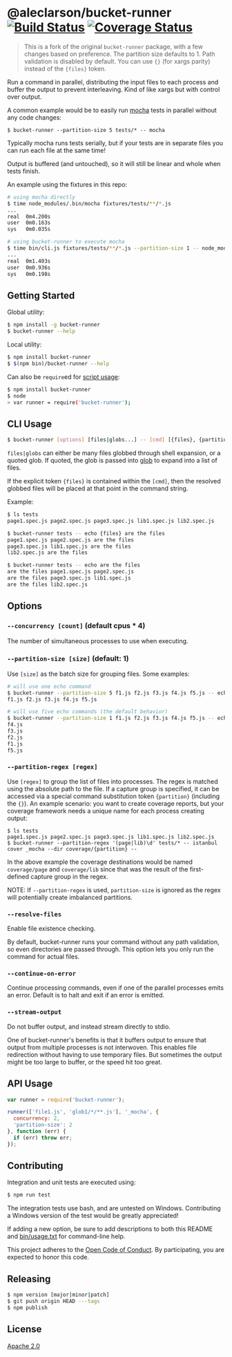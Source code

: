 @aleclarson/bucket-runner [![Build Status](https://travis-ci.org/spotify/bucket-runner.svg?branch=master)](https://travis-ci.org/spotify/bucket-runner) [![Coverage Status](https://coveralls.io/repos/github/spotify/bucket-runner/badge.svg?branch=master)](https://coveralls.io/github/spotify/bucket-runner?branch=master)
=============

> This is a fork of the original `bucket-runner` package, with a few changes based on preference. The partition size defaults to 1. Path validation is disabled by default. You can use `{}` (for xargs parity) instead of the `{files}` token.

Run a command in parallel, distributing the input files to each process and buffer the output to prevent interleaving. Kind of like xargs but with control over output.

A common example would be to easily run [mocha](https://mochajs.org/) tests in parallel without any code changes:

```
$ bucket-runner --partition-size 5 tests/* -- mocha
```

Typically mocha runs tests serially, but if your tests are in separate files you can run each file at the same time!

Output is buffered (and untouched), so it will still be linear and whole when tests finish.

An example using the fixtures in this repo:

```sh
# using mocha directly
$ time node_modules/.bin/mocha fixtures/tests/**/*.js
...
real  0m4.200s
user  0m0.163s
sys   0m0.035s
```

```sh
# using bucket-runner to execute mocha
$ time bin/cli.js fixtures/tests/**/*.js --partition-size 1 -- node_modules/.bin/mocha
...
real  0m1.403s
user  0m0.936s
sys   0m0.198s
```

Getting Started
---------------

Global utility:

```sh
$ npm install -g bucket-runner
$ bucket-runner --help
```

Local utility:

```sh
$ npm install bucket-runner
$ $(npm bin)/bucket-runner --help
```

Can also be `require`ed for [script usage](#api-usage):

```sh
$ npm install bucket-runner
$ node
> var runner = require('bucket-runner');
```


CLI Usage
---------

```sh
$ bucket-runner [options] [files|globs...] -- [cmd] [{files}, {partition}]
```

`files|globs` can either be many files globbed through shell expansion, or a quoted glob. If quoted, the glob is passed into [glob](https://www.npmjs.com/package/glob) to expand into a list of files.

If the explicit token `{files}` is contained within the `[cmd]`, then the resolved globbed files will be placed at that point in the command string.

Example:

```sh
$ ls tests
page1.spec.js page2.spec.js page3.spec.js lib1.spec.js lib2.spec.js

$ bucket-runner tests -- echo {files} are the files
page1.spec.js page2.spec.js are the files
page3.spec.js lib1.spec.js are the files
lib2.spec.js are the files

$ bucket-runner tests -- echo are the files
are the files page1.spec.js page2.spec.js
are the files page3.spec.js lib1.spec.js
are the files lib2.spec.js
```

Options
-------

### `--concurrency [count]` (default cpus * 4)

The number of simultaneous processes to use when executing.

### `--partition-size [size]` (default: 1)

Use `[size]` as the batch size for grouping files. Some examples:

```sh
# will use one echo command
$ bucket-runner --partition-size 5 f1.js f2.js f3.js f4.js f5.js -- echo
f1.js f2.js f3.js f4.js f5.js
```

```sh
# will use five echo commands (the default behavior)
$ bucket-runner --partition-size 1 f1.js f2.js f3.js f4.js f5.js -- echo
f4.js
f3.js
f2.js
f1.js
f5.js
```

### `--partition-regex [regex]`

Use `[regex]` to group the list of files into processes. The regex is matched using the absolute path to the file. If a capture group is specified, it can be accessed via a special command substitution token `{partition}` (including the `{}`). An example scenario: you want to create coverage reports, but your coverage framework needs a unique name for each process creating output:

```
$ ls tests
page1.spec.js page2.spec.js page3.spec.js lib1.spec.js lib2.spec.js
$ bucket-runner --partition-regex '(page|lib)\d' tests/* -- istanbul cover _mocha --dir coverage/{partition} --
```

In the above example the coverage destinations would be named `coverage/page` and `coverage/lib` since that was the result of the first-defined capture group in the regex.

NOTE: If `--partition-regex` is used, `partition-size` is ignored as the regex will potentially create imbalanced partitions.

### `--resolve-files`

Enable file existence checking.

By default, bucket-runner runs your command without any path validation, so even directories are passed through. This option lets you only run the command for actual files.

### `--continue-on-error`

Continue processing commands, even if one of the parallel processes emits an error. Default is to halt and exit if an error is emitted.

### `--stream-output`

Do not buffer output, and instead stream directly to stdio.

One of bucket-runner's benefits is that it buffers output to ensure that output from multiple processes is not interwoven. This enables file redirection without having to use temporary files. But sometimes the output might be too large to buffer, or the speed hit too great.


API Usage
---------

```js
var runner = require('bucket-runner');

runner(['file1.js', 'glob1/*/**.js'], '_mocha', {
  concurrency: 2,
  'partition-size': 2
}, function (err) {
  if (err) throw err;
});
```

Contributing
------------

Integration and unit tests are executed using:

```sh
$ npm run test
```

The integration tests use bash, and are untested on Windows. Contributing a Windows version of the test would be greatly appreciated!

If adding a new option, be sure to add descriptions to both this README and [bin/usage.txt](bin/usage.txt) for command-line help.

This project adheres to the [Open Code of Conduct][code-of-conduct]. By participating, you are expected to honor this code.

[code-of-conduct]: https://github.com/spotify/code-of-conduct/blob/master/code-of-conduct.md

Releasing
---------

```sh
$ npm version [major|minor|patch]
$ git push origin HEAD ---tags
$ npm publish
```

License
-------

[Apache 2.0](LICENSE)
